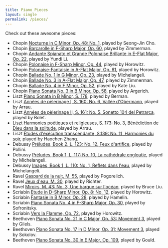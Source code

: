 ```yaml
---
title: Piano Pieces
layout: single
permalink: /pieces/
---
```


Check out these awesome pieces:

- Chopin [Nocturne in C Minor, Op. 48: No. 1](https://www.youtube.com/watch?v=tSAwZP8e-zQ), played by Seong-Jin Cho.
- Chopin [Barcarolle in F-Sharp Major, Op. 60](https://www.youtube.com/watch?v=h19WVxSpask), played by Zimmerman.
- Chopin [Andante Spianato et Grande Polonaise Brillante in E-Flat Major, Op. 22](https://www.youtube.com/watch?v=6N8VBYNF2LA), played by Yundi Li.
- Chopin [Polonaise in F-Sharp Minor, Op. 44](https://www.youtube.com/watch?v=Lq-ScKoB_BY), played by Horowitz.
- Chopin [Polonaise-Fantaisie in A-Flat Major, Op. 61](https://www.youtube.com/watch?v=HmrYPSeG8vE), played by Horowitz.
- Chopin [Ballade No. 1 in G Minor, Op. 23](https://www.youtube.com/watch?v=X45xLfQGXaA), played by Michelangeli.
- Chopin [Ballade No. 3 in A-Flat Major, Op. 47](https://www.youtube.com/watch?v=BkPLDoZXlHQ), played by Zimmerman.
- Chopin [Ballade No. 4 in F Minor, Op. 52](https://www.youtube.com/watch?v=UMSwmDK-sTM), played by Kate Liu.
- Chopin [Piano Sonata No. 3 in B Minor, Op. 58](https://www.youtube.com/watch?v=2wPOUbjb8nw&t=116s), played by Argerich.
- Liszt [Piano Sonata in B Minor, S. 178](https://www.youtube.com/watch?v=yJ6AA-g00h8), played by Berman.
- Liszt [Années de pèlerinage I, S. 160: No. 6, Vallée d'Obermann](https://www.youtube.com/watch?v=BZ2AqIzHSQw), played by Arrau.
- Liszt [Années de pèlerinage II, S. 161: No. 5, Sonetto 104 del Petrarca](https://www.youtube.com/watch?v=PDlYFramVKQ), played by Bolet.
- Liszt [Harmonies poétiques et religieuses, S. 173: No. 3, Bénédiction de Dieu dans la solitude](https://www.youtube.com/watch?v=Irriduu-8tc), played by Arrau.
- Liszt [Études d'exécution transcendante, S.139: No. 11, Harmonies du soir](https://www.youtube.com/watch?v=9iucIkaLduo), played by Haochen Zhang.
- Debussy [Préludes, Book 2, L. 123: No. 12, Feux d'artifice](https://www.youtube.com/watch?v=jRQW_kajq54), played by Pollini.
- Debussy [Préludes, Book 1, L. 117: No. 10, La cathédrale engloutie](https://www.youtube.com/watch?v=P2xhiiqp71A&t=1938s), played by Michelangeli.
- Debussy [Images, Book 1, L. 110: No. 1, Reflets dans l'eau](https://www.youtube.com/watch?v=2eSQWansMOU&t=27s), played by Michelangeli.
- Ravel [Gaspard de la nuit, M. 55](https://www.youtube.com/watch?v=VPV7rnhry8A), played by Pogorelich.
- Ravel [Jeux d'eau, M. 30](https://www.youtube.com/watch?v=K6XI7sIz7CU), played by Richter.
- Ravel [Miroirs, M. 43: No. 3, Une barque sur l'océan](https://www.youtube.com/watch?v=fWUccFCWmV8), played by Bruce Liu.
- Scriabin [Etude in D-Sharp Minor, Op. 8: No. 12](https://www.youtube.com/watch?v=7ClDFmFmr0k), played by Horowitz.
- Scriabin [Fantasie in B Minor, Op. 28](https://www.youtube.com/watch?v=sXjkxsj3cck), played by Hamelin.
- Scriabin [Piano Sonata No. 4 in F-Sharp Major, Op. 30](https://www.youtube.com/watch?v=VUHYspRcaJc), played by Sofronitsky.
- Scriabin [Vers la Flamme, Op. 72](https://www.youtube.com/watch?v=MueioLajS2E), played by Horowitz.
- Beethoven [Piano Sonata No. 21 in C Major, Op. 53: Movement 3](https://www.youtube.com/watch?v=kbC9SbSt4TU), played by Gilels.
- Beethoven [Piano Sonata No. 17 in D Minor, Op. 31: Movement 3](https://www.youtube.com/watch?v=ncWiY0eSZyA), played by Sokolov.
- Beethoven [Piano Sonata No. 30 in E Major, Op. 109](https://www.youtube.com/watch?v=tuNkBd_LL1s), played by Gould.

<!-- 
- Chopin [Nocturne in C Minor, Op. 48, No. 1](https://www.youtube.com/watch?v=h_vZtpjNKVE), played by Rubinstein. 
- Chopin [Polonaise-Fantaisie in A-Flat Major, Op. 61](https://www.youtube.com/watch?v=7_AqTY0jkCM), played by Rubinstein.
- Chopin [Polonaise-Fantaisie in A-Flat Major, Op. 61](https://www.youtube.com/watch?v=DbrrSfy1ADA), played by Hamelin.
- Chopin [Ballade No. 3 in A-Flat Major, Op. 47](https://www.youtube.com/watch?v=zl-HM_38YYg), played by Rachmaninoff.
- Chopin [Ballade No. 4 in F Minor, Op. 52](https://www.youtube.com/watch?v=pe-GrRQz8pk), played by Zimmerman.
- Liszt [Études d'exécution transcendante, S.139, No. 11, Harmonies du soir](https://www.youtube.com/watch?v=JOZSUdhrQo0), played by Berezovsky.
- Liszt [Années de pèlerinage I, S. 160: No. 6, Vallée d'Obermann](https://www.youtube.com/watch?v=AbnPiQ-VaBc), played by Kissin.
- Liszt [Années de pèlerinage II, S. 161: No. 5, Sonetto 104 del Petrarca](https://www.youtube.com/watch?v=Z2Cn3u8VIw0), played by Arrau.
- Liszt [Piano Sonata in B Minor, S. 178](https://www.youtube.com/watch?v=JL_efKcbR2A), played by Horowitz.
- Liszt [Piano Sonata in B Minor, S. 178](https://www.youtube.com/watch?v=68EMzR3Ct78), played by Yundi Li.
- Liszt [Mephisto Waltz No. 1, S. 514](https://www.youtube.com/watch?v=JPE83YfNcZY), played by Horowitz.
- Debussy [Préludes, Book 2, L. 123, No. 12, Feux d'artifice](https://www.youtube.com/watch?v=bLyLu-z1wIQ), played by Zimmerman.
- Ravel [Gaspard de la nuit, M. 55](https://www.youtube.com/watch?v=hTxX2WYYblo&t=858s), played by Michelangeli.
- Scriabin [Fantasie in B Minor, Op. 28](https://www.youtube.com/watch?v=Mvc2K_5JWho), played by Sofronitsky.
- Scriabin [Vers la Flamme, Op. 72](https://www.youtube.com/watch?v=nl7PoEUjv7I), played by Horowitz.
- Beethoven [Piano Sonata No. 23 in F Minor, Op. 57: Movement III](https://www.youtube.com/watch?v=1yCiFZvjfuU), played by Pollini.
-->
